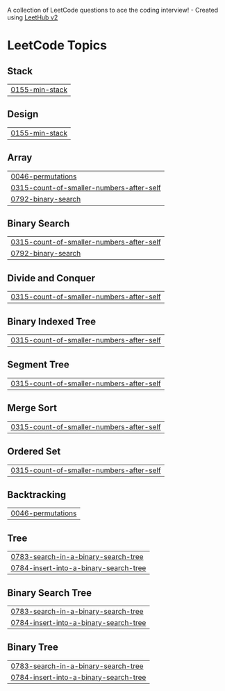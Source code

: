 A collection of LeetCode questions to ace the coding interview! - Created using [LeetHub v2](https://github.com/arunbhardwaj/LeetHub-2.0)
<!---LeetCode Topics Start-->
# LeetCode Topics
## Stack
|  |
| ------- |
| [0155-min-stack](https://github.com/ibad-ur-rehman-9/LeetCodes/tree/master/0155-min-stack) |
## Design
|  |
| ------- |
| [0155-min-stack](https://github.com/ibad-ur-rehman-9/LeetCodes/tree/master/0155-min-stack) |
## Array
|  |
| ------- |
| [0046-permutations](https://github.com/ibad-ur-rehman-9/LeetCodes/tree/master/0046-permutations) |
| [0315-count-of-smaller-numbers-after-self](https://github.com/ibad-ur-rehman-9/LeetCodes/tree/master/0315-count-of-smaller-numbers-after-self) |
| [0792-binary-search](https://github.com/ibad-ur-rehman-9/LeetCodes/tree/master/0792-binary-search) |
## Binary Search
|  |
| ------- |
| [0315-count-of-smaller-numbers-after-self](https://github.com/ibad-ur-rehman-9/LeetCodes/tree/master/0315-count-of-smaller-numbers-after-self) |
| [0792-binary-search](https://github.com/ibad-ur-rehman-9/LeetCodes/tree/master/0792-binary-search) |
## Divide and Conquer
|  |
| ------- |
| [0315-count-of-smaller-numbers-after-self](https://github.com/ibad-ur-rehman-9/LeetCodes/tree/master/0315-count-of-smaller-numbers-after-self) |
## Binary Indexed Tree
|  |
| ------- |
| [0315-count-of-smaller-numbers-after-self](https://github.com/ibad-ur-rehman-9/LeetCodes/tree/master/0315-count-of-smaller-numbers-after-self) |
## Segment Tree
|  |
| ------- |
| [0315-count-of-smaller-numbers-after-self](https://github.com/ibad-ur-rehman-9/LeetCodes/tree/master/0315-count-of-smaller-numbers-after-self) |
## Merge Sort
|  |
| ------- |
| [0315-count-of-smaller-numbers-after-self](https://github.com/ibad-ur-rehman-9/LeetCodes/tree/master/0315-count-of-smaller-numbers-after-self) |
## Ordered Set
|  |
| ------- |
| [0315-count-of-smaller-numbers-after-self](https://github.com/ibad-ur-rehman-9/LeetCodes/tree/master/0315-count-of-smaller-numbers-after-self) |
## Backtracking
|  |
| ------- |
| [0046-permutations](https://github.com/ibad-ur-rehman-9/LeetCodes/tree/master/0046-permutations) |
## Tree
|  |
| ------- |
| [0783-search-in-a-binary-search-tree](https://github.com/ibad-ur-rehman-9/LeetCodes/tree/master/0783-search-in-a-binary-search-tree) |
| [0784-insert-into-a-binary-search-tree](https://github.com/ibad-ur-rehman-9/LeetCodes/tree/master/0784-insert-into-a-binary-search-tree) |
## Binary Search Tree
|  |
| ------- |
| [0783-search-in-a-binary-search-tree](https://github.com/ibad-ur-rehman-9/LeetCodes/tree/master/0783-search-in-a-binary-search-tree) |
| [0784-insert-into-a-binary-search-tree](https://github.com/ibad-ur-rehman-9/LeetCodes/tree/master/0784-insert-into-a-binary-search-tree) |
## Binary Tree
|  |
| ------- |
| [0783-search-in-a-binary-search-tree](https://github.com/ibad-ur-rehman-9/LeetCodes/tree/master/0783-search-in-a-binary-search-tree) |
| [0784-insert-into-a-binary-search-tree](https://github.com/ibad-ur-rehman-9/LeetCodes/tree/master/0784-insert-into-a-binary-search-tree) |
<!---LeetCode Topics End-->